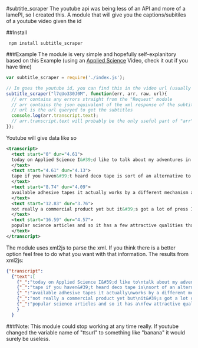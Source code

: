 #subtitle_scraper
The youtube api was being less of an API and more of a lamePI, so I created this. A module that will give you the captions/subitiles of a youtube video given the id

##Install
```
 npm install subtitle_scraper
```
###Example
The module is very simple and hopefully self-explanitory based on this Example (using an [Applied Science](https://www.youtube.com/watch?v=9XQfYKYO380 "Making DIY gecko tape") Video, check it out if you have time)

```js
var subtitle_scraper = require('./index.js');

// In goes the youtube id, you can find this in the video url (usually "v=...")
subtitle_scraper("l7qUo330J0M", function(err, arr, raw, url){
  // err contains any errors straight from the "Request" module
  // arr contains the json equivalent of the xml response of the subtitles
  // url is the url queryed to get the subtitles
  console.log(arr.transcript.text);
  // arr.transcript.text will probably be the only useful part of "arr"
});
```

Youtube will give data like so
```xml
<transcript>
  <text start="0" dur="4.61">
  today on Applied Science I&#39;d like to talk about my adventures in making deco
  </text>
  <text start="4.61" dur="4.13">
  tape if you haven&#39;t heard deco tape is sort of an alternative to the currently
  </text>
  <text start="8.74" dur="4.09">
  available adhesive tapes it actually works by a different mechanism and it&#39;s
  </text>
  <text start="12.83" dur="3.76">
  not really a commercial product yet but it&#39;s got a lot of press Insert of
  </text>
  <text start="16.59" dur="4.57">
  popular science articles and so it has a few attractive qualities that make it
  </text>
</transcript>
```
The module uses xml2js to parse the xml. If you think there is a better option feel free to do what you want with that information.
The results from xml2js:

```json
{"transcript":
  {"text":[
    {"_":"today on Applied Science I&#39;d like to\ntalk about my adventures in making deco","$":{"start":"0","dur":"4.61"}},
    {"_":"tape if you haven&#39;t heard deco tape is\nsort of an alternative to the currently","$":{"start":"4.61","dur":"4.13"}},
    {"_":"available adhesive tapes it actually\nworks by a different mechanism and it&#39;s","$":{"start":"8.74","dur":"4.09"}},
    {"_":"not really a commercial product yet but\nit&#39;s got a lot of press Insert of","$":{"start":"12.83","dur":"3.76"}},
    {"_":"popular science articles and so it has a\nfew attractive qualities that make it","$":{"start":"16.59","dur":"4.57"}}]
    }
  }
```

###Note:
This module could stop working at any time really. If youtube changed the variable name of "ttsurl" to something like "banana" it would surely be useless.
